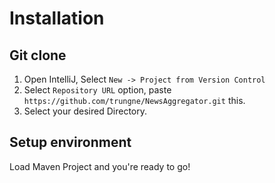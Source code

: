 # Installation

## Git clone
1. Open IntelliJ, Select `New -> Project from Version Control`
2. Select `Repository URL` option, paste `https://github.com/trungne/NewsAggregator.git` this.
3. Select your desired Directory.

## Setup environment
Load Maven Project and you're ready to go!
